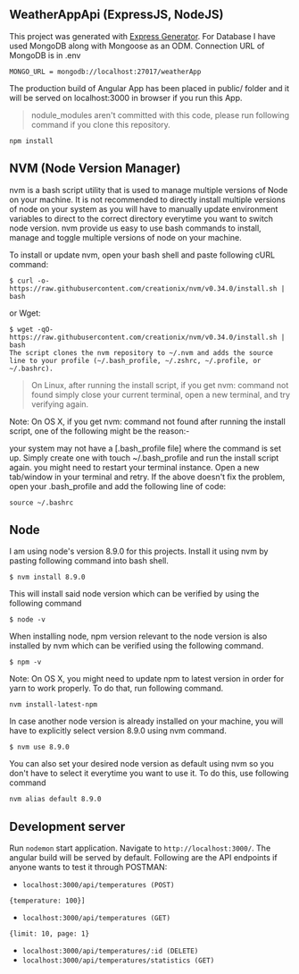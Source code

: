 ## WeatherAppApi (ExpressJS, NodeJS)

This project was generated with [Express Generator](https://expressjs.com/en/starter/generator.html).
For Database I have used MongoDB along with Mongoose as an ODM. Connection URL of MongoDB is in .env
```
MONGO_URL = mongodb://localhost:27017/weatherApp
```

The production build of Angular App has been placed in public/ folder and it will be served on localhost:3000 in browser if you run this App.

> nodule_modules aren't committed with this code, please run following command if you clone this repository.
```
npm install
```

## NVM (Node Version Manager)

nvm is a bash script utility that is used to manage multiple versions of Node on your machine. It is not recommended to directly install multiple versions of node on your system as you will have to manually update environment variables to direct to the correct directory everytime you want to switch node version. nvm provide us easy to use bash commands to install, manage and toggle multiple versions of node on your machine.

To install or update nvm, open your bash shell and paste following cURL command:

```
$ curl -o- https://raw.githubusercontent.com/creationix/nvm/v0.34.0/install.sh | bash
```
or Wget:
```
$ wget -qO- https://raw.githubusercontent.com/creationix/nvm/v0.34.0/install.sh | bash
The script clones the nvm repository to ~/.nvm and adds the source line to your profile (~/.bash_profile, ~/.zshrc, ~/.profile, or ~/.bashrc).
```
> On Linux, after running the install script, if you get nvm: command not found simply close your current terminal, open a new terminal, and try verifying again.

Note: On OS X, if you get nvm: command not found after running the install script, one of the following might be the reason:-

your system may not have a [.bash_profile file] where the command is set up. Simply create one with touch ~/.bash_profile and run the install script again.
you might need to restart your terminal instance. Open a new tab/window in your terminal and retry.
If the above doesn't fix the problem, open your .bash_profile and add the following line of code:
```
source ~/.bashrc
```
## Node
I am using node's version 8.9.0 for this projects. Install it using nvm by pasting following command into bash shell.
```
$ nvm install 8.9.0
```
This will install said node version which can be verified by using the following command
```
$ node -v
```
When installing node, npm version relevant to the node version is also installed by nvm which can be verified using the following command.
```
$ npm -v
```
Note: On OS X, you might need to update npm to latest version in order for yarn to work properly. To do that, run following command.
```
nvm install-latest-npm
```
In case another node version is already installed on your machine, you will have to explicitly select version 8.9.0 using nvm command.
```
$ nvm use 8.9.0
```
You can also set your desired node version as default using nvm so you don't have to select it everytime you want to use it. To do this, use following command
```
nvm alias default 8.9.0
```

## Development server

Run `nodemon` start application. Navigate to `http://localhost:3000/`. The angular build will be served by default.
Following are the API endpoints if anyone wants to test it through POSTMAN:

* `localhost:3000/api/temperatures (POST)`
```
{temperature: 100}]
```
* `localhost:3000/api/temperatures (GET)`
```
{limit: 10, page: 1}
```
* `localhost:3000/api/temperatures/:id (DELETE)`
* `localhost:3000/api/temperatures/statistics (GET)`